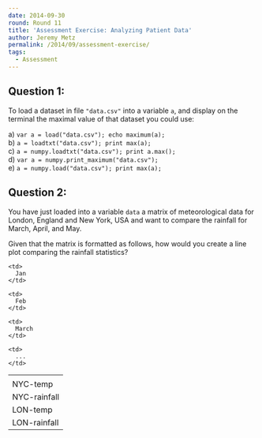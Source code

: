 ```yaml
---
date: 2014-09-30
round: Round 11
title: 'Assessment Exercise: Analyzing Patient Data'
author: Jeremy Metz
permalink: /2014/09/assessment-exercise/
tags:
  - Assessment
---
```

## Question 1:

To load a dataset in file `"data.csv"` into a variable `a`, and display on the terminal the maximal value of that dataset you could use:

a) `var a = load("data.csv"); echo maximum(a);`  
b) `a = loadtxt("data.csv"); print max(a);`  
c) `a = numpy.loadtxt("data.csv"); print a.max();`  
d) `var a = numpy.print_maximum("data.csv");`  
e) `a = numpy.load("data.csv"); print max(a);`

## Question 2:

You have just loaded into a variable `data` a matrix of meteorological data for London, England and New York, USA and want to compare the rainfall for March, April, and May.

Given that the matrix is formatted as follows, how would you create a line plot comparing the rainfall statistics?

<table style="width: 100%;">
  <tr>
    <td>
    </td>
    
    <td>
      Jan
    </td>
    
    <td>
      Feb
    </td>
    
    <td>
      March
    </td>
    
    <td>
      ...
    </td>
  </tr>
  
  <tr>
    <td>
      NYC-temp
    </td>
  </tr>
  
  <tr>
    <td>
      NYC-rainfall
    </td>
  </tr>
  
  <tr>
    <td>
      LON-temp
    </td>
  </tr>
  
  <tr>
    <td>
      LON-rainfall
    </td>
  </tr>
</table>

&nbsp;

&nbsp;
